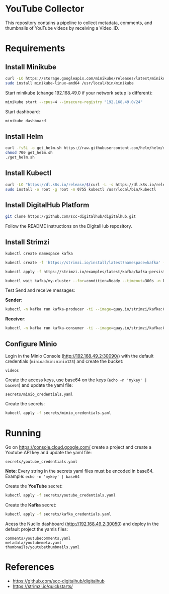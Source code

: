 # YouTube Collector

This repository contains a pipeline to collect metadata, comments, and thumbnails of YouTube videos by receiving a Video_ID.

# Requirements

## Install Minikube

```bash
curl -LO https://storage.googleapis.com/minikube/releases/latest/minikube-linux-amd64
sudo install minikube-linux-amd64 /usr/local/bin/minikube
```

Start minikube (change 192.168.49.0 if your network setup is different):

```bash
minikube start --cpus=4 --insecure-registry "192.168.49.0/24"
```

Start dashboard:

```bash
minikube dashboard
```

## Install Helm

```bash
curl -fsSL -o get_helm.sh https://raw.githubusercontent.com/helm/helm/main/scripts/get-helm-3
chmod 700 get_helm.sh
./get_helm.sh
```

## Install Kubectl

```bash
curl -LO "https://dl.k8s.io/release/$(curl -L -s https://dl.k8s.io/release/stable.txt)/bin/linux/amd64/kubectl"
sudo install -o root -g root -m 0755 kubectl /usr/local/bin/kubectl

```

## Install DigitalHub Platform

```bash
git clone https://github.com/scc-digitalhub/digitalhub.git
```

Follow the README instructions on the DigitalHub repository.

## Install Strimzi 

```bash
kubectl create namespace kafka

kubectl create -f 'https://strimzi.io/install/latest?namespace=kafka' -n kafka

kubectl apply -f https://strimzi.io/examples/latest/kafka/kafka-persistent-single.yaml -n kafka 

kubectl wait kafka/my-cluster --for=condition=Ready --timeout=300s -n kafka 
```

Test Send and receive messages:

**Sender**:

```bash
kubectl -n kafka run kafka-producer -ti --image=quay.io/strimzi/kafka:0.37.0-kafka-3.5.1 --rm=true --restart=Never -- bin/kafka-console-producer.sh --bootstrap-server my-cluster-kafka-bootstrap:9092 --topic my-topic
```

**Receiver**:
```bash
kubectl -n kafka run kafka-consumer -ti --image=quay.io/strimzi/kafka:0.37.0-kafka-3.5.1 --rm=true --restart=Never -- bin/kafka-console-consumer.sh --bootstrap-server my-cluster-kafka-bootstrap:9092 --topic my-topic --from-beginning
```

## Configure Minio

Login in the Minio Console (http://192.168.49.2:30090/) with the default credentials (`minioadmin:minio123`) and create the bucket:
```
videos
```
Create the access keys, use base64 on the keys (`echo -n 'mykey' | base64`) and update the yaml file:
```
secrets/minio_credentials.yaml
```
Create the secrets:
```bash
kubectl apply -f secrets/minio_credentials.yaml
```

# Running
Go on https://console.cloud.google.com/ create a project and create a Youtube API key and update the yaml file:

```
secrets/youtube_credentials.yaml
```

**Note**: Every string in the secrets yaml files must be encoded in base64. Example: `echo -n 'mykey' | base64`

Create the **YouTube** secret:

```bash
kubectl apply -f secrets/youtube_credentials.yaml
```


Create the **Kafka** secret:

```bash
kubectl apply -f secrets/kafka_credentials.yaml
```



Acess the Nuclio dashboard (http://192.168.49.2:30050) and deploy in the default project the yamls files:

```
comments/youtubecomments.yaml
metadata/youtubemeta.yaml
thumbnails/youtubethumbnails.yaml
```


# References
* https://github.com/scc-digitalhub/digitalhub
* https://strimzi.io/quickstarts/
